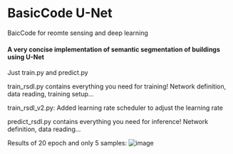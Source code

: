 # BasicCode U-Net
BaicCode for reomte sensing and deep learning

#### A very concise implementation of semantic segmentation of buildings using U-Net

Just train.py and predict.py

train_rsdl.py contains everything you need for training! Network definition, data reading, training setup...

train_rsdl_v2.py: Added learning rate scheduler to adjust the learning rate 

predict_rsdl.py contains everything you need for inference! Network definition, data reading...

Results of 20 epoch and only 5 samples:
![image](https://github.com/rsdler/Simple-U-Net-Basic-Code/assets/169664279/b56dd55f-2ca6-4810-944a-79a22b2a6195)
